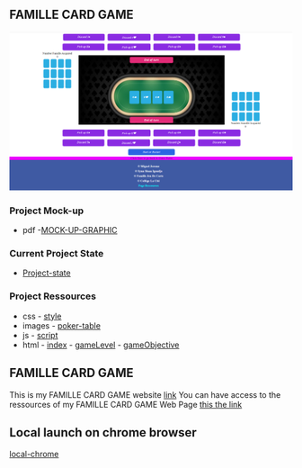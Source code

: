 ## FAMILLE CARD GAME

![FAMILLE](./img/FamilleCardGame.png) 

### Project Mock-up

* pdf
        -[MOCK-UP-GRAPHIC](./pdf/Instructions_B%20(1).pdf)
### Current Project State

* [Project-state](https://github.com/MiguelJerome/famille/issues)

### Project Ressources
* css
        - [style](./css/style.css)
* images
        - [poker-table](https://www.vecteezy.com/vector-art/6325236-poker-table-green-cloth-on-dark-background-vector-illustration)
* js
        - [script](./js/main.js)
* html
        - [index](index.html)
        - [gameLevel](gameLevel.html)
        - [gameObjective](gameObjective.html)


## FAMILLE CARD GAME

This is my FAMILLE CARD GAME website [link](https://migueljerome.github.io/famille/) 
You can have access to the ressources of my FAMILLE CARD GAME Web Page [this the link](https://github.com/MiguelJerome/famille) 

 ## Local launch on chrome browser
 [local-chrome](http://127.0.0.1:5500)